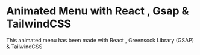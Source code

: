 # Animated Menu with React , Gsap & TailwindCSS

This animated menu has been made with React , Greensock Library (GSAP) & TailwindCSS
